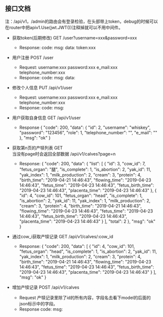 ## 接口文档

注：/api/v1，/admin的路由会有登录检验，在头部带上token，debug的时候可以在router中把apiv1.Use(jwt.JWT())注释掉就可以不用中间件。

* 获取token(后期修改)  GET
/user?username=xxx&password=xxx
    * Response:
        code:
        msg:
        data: token:xxx

* 用户注册  POST 
/user
    * Request:
        username:xxx
        password:xxx
        e_mail:xxx
        telephone_number:xxx
    * Response:
        code:
        msg:
        data:

* 修改个人信息 PUT
/api/v1/user
    * Request:
        username:xxx
        password:xxx
        e_mail:xxx
        telephone_number:xxx
    * Response:
        code:
        msg:

* 用户获取自身信息 GET
/api/v1/user
    * Response
        {
    "code": 200,
    "data": {
        "id": 2,
        "username": "whiskey",
        "password": "123456",
        "role": 1,
        "telephone_number": "",
        "e_mail": ""
    },
    "msg": "ok"
}

* 获取第n页的产犊列表  GET  
当没有page时会返回全部数据
/api/v1/calves?page=n
    * Response:
        {
    "code": 200,
    "data": {
        "list": [
            {
                "id": 3,
                "cow_id": 7,
                "fetus_organ": "腿",
                "is_complete": 1,
                "is_abortion": 2,
                "yak_id": 11,
                "yak_index": 1,
                "milk_production": 2,
                "cream": 3,
                "protein": 4,
                "birth_time": "2019-04-21 14:46:43",
                "flowing_time": "2019-04-23 14:46:43",
                "fetus_time": "2019-04-23 14:46:43",
                "fetus_birth_time": "2019-04-23 14:46:43",
                "placenta_time": "2019-04-23 14:46:43"
            },
            {
                "id": 4,
                "cow_id": 101,
                "fetus_organ": "head",
                "is_complete": 1,
                "is_abortion": 2,
                "yak_id": 11,
                "yak_index": 1,
                "milk_production": 2,
                "cream": 3,
                "protein": 4,
                "birth_time": "2019-04-21 14:46:43",
                "flowing_time": "2019-04-23 14:46:43",
                "fetus_time": "2019-04-23 14:46:43",
                "fetus_birth_time": "2019-04-23 14:46:43",
                "placenta_time": "2019-04-23 14:46:43"
            }
        ],
        "total": 2
    },
    "msg": "ok"
}

* 通过cow_i获取产犊记录     GET
/api/v1/calves/:cow_id
    * Response:
        {
    "code": 200,
    "data": [
        {
            "id": 4,
            "cow_id": 101,
            "fetus_organ": "head",
            "is_complete": 1,
            "is_abortion": 2,
            "yak_id": 11,
            "yak_index": 1,
            "milk_production": 2,
            "cream": 3,
            "protein": 4,
            "birth_time": "2019-04-21 14:46:43",
            "flowing_time": "2019-04-23 14:46:43",
            "fetus_time": "2019-04-23 14:46:43",
            "fetus_birth_time": "2019-04-23 14:46:43",
            "placenta_time": "2019-04-23 14:46:43"
        }
    ],
    "msg": "ok"
}

* 增加产犊记录 POST
/api/v1/calves
    * Request
        产犊记录里除了id的所有内容，字段名去看下model的后面的json标示中的字段。
    * Response
        code:
        msg:


